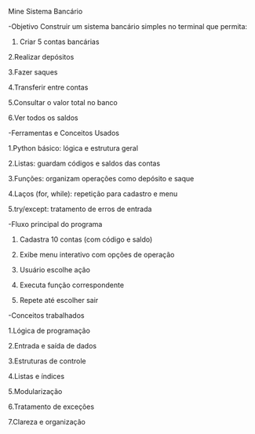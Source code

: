 Mine Sistema Bancário 

-Objetivo
Construir um sistema bancário simples no terminal que permita:

1. Criar 5 contas bancárias

2.Realizar depósitos

3.Fazer saques

4.Transferir entre contas

5.Consultar o valor total no banco

6.Ver todos os saldos

 -Ferramentas e Conceitos Usados

  1.Python básico: lógica e estrutura geral

  2.Listas: guardam códigos e saldos das contas

  3.Funções: organizam operações como depósito e saque

  4.Laços (for, while): repetição para cadastro e menu

  5.try/except: tratamento de erros de entrada

-Fluxo principal do programa

1. Cadastra 10 contas (com código e saldo)

2. Exibe menu interativo com opções de operação

3. Usuário escolhe ação

4. Executa função correspondente

5. Repete até escolher sair

-Conceitos trabalhados

  1.Lógica de programação

  2.Entrada e saída de dados

  3.Estruturas de controle

  4.Listas e índices
  
  5.Modularização
  
  6.Tratamento de exceções
 
  7.Clareza e organização

